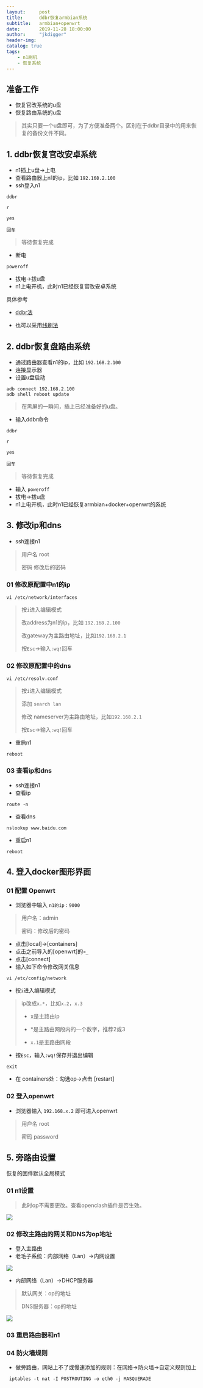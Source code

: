```yaml
---
layout:     post
title:      ddbr恢复armbian系统
subtitle:  	armbian+openwrt
date:       2019-11-28 18:00:00
author:     "jkdigger"
header-img: 
catalog: true
tags:
    - n1刷机
	- 恢复系统
---
```




## 准备工作

- 恢复官改系统的u盘
- 恢复路由系统的u盘

> 其实只要一个u盘即可，为了方便准备两个。区别在于ddbr目录中的用来恢复的备份文件不同。

## 1. ddbr恢复官改安卓系统

- n1插上u盘→上电
- 查看路由器上n1的ip，比如 `192.168.2.100`
- ssh登入n1

```
ddbr

r

yes

回车
```

> 等待恢复完成

- 断电

```
poweroff
```

- 拔电→拔u盘
- n1上电开机，此时n1已经恢复官改安卓系统



具体参考

- [ddbr法](http://jkdigger.me/2019/10/27/n1%E6%81%A2%E5%A4%8DEMMC-ddbr%E6%B3%95/)

- 也可以采用[线刷法](http://jkdigger.me/2019/11/06/n1%E6%81%A2%E5%A4%8Demmc-%E7%BA%BF%E5%88%B7%E6%B3%95/)

## 2. ddbr恢复盘路由系统

- 通过路由器查看n1的ip，比如 `192.168.2.100`
- 连接显示器
- 设置u盘启动

```
adb connect 192.168.2.100
adb shell reboot update
```

> 在黑屏的一瞬间，插上已经准备好的u盘。

- 输入ddbr命令

```
ddbr

r

yes

回车
```

> 等待恢复完成

- 输入 `poweroff`
- 拔电→拔u盘
- n1上电开机，此时n1已经恢复armbian+docker+openwrt的系统

## 3. 修改ip和dns

- ssh连接n1

> 用户名 root
>
> 密码 修改后的密码

### 01 修改原配置中n1的ip

```
vi /etc/network/interfaces
```

> 按`i`进入编辑模式
>
> 改address为n1的ip，比如 `192.168.2.100`
>
> 改gateway为主路由地址，比如`192.168.2.1`
>
> 按`Esc`→输入`:wq!`回车

### 02 修改原配置中的dns

```
vi /etc/resolv.conf
```

> 按`i`进入编辑模式
>
> 添加 `search lan`
>
> 修改 nameserver为主路由地址，比如`192.168.2.1`
>
> 按`Esc`→输入`:wq!`回车

- 重启n1

```
reboot
```

### 03 查看ip和dns

- ssh连接n1
- 查看ip

```
route -n
```

- 查看dns

```
nslookup www.baidu.com
```

- 重启n1

```
reboot
```

## 4. 登入docker图形界面

### 01 配置 Openwrt

- 浏览器中输入 `n1的ip：9000`

> 用户名：admin
>
> 密码：修改后的密码

- 点击[local]→[containers]
- 点击之前导入的[openwrt]的`>_`
- 点击[connect]
- 输入如下命令修改网关信息

```
vi /etc/config/network
```

- 按`i`进入编辑模式

> ip改成`x.*`，比如`x.2`，`x.3`
>
> - x是主路由ip
> - *是主路由网段内的一个数字，推荐2或3
>
> - `x.1`是主路由网段

- 按`Esc`，输入`:wq!`保存并退出编辑 

```
exit
```

-  在 containers处：勾选op→点击 [restart] 

### 02 登入openwrt

- 浏览器输入 `192.168.x.2` 即可进入openwrt

> 用户名 root
>
> 密码 password



## 5. 旁路由设置

恢复的固件默认全局模式

### 01 n1设置

> 此时op不需要更改。查看openclash插件是否生效。

![](https://raw.githubusercontent.com/jkdigger/picForBlog/master/images/20191127230010.jpg)

### 02 修改主路由的网关和DNS为op地址

- 登入主路由
- 老毛子系统：内部网络（Lan）→内网设置

![](https://raw.githubusercontent.com/jkdigger/picForBlog/master/images/20191127225617.jpg)

- 内部网络（Lan）→DHCP服务器

> 默认网关：op的地址
>
> DNS服务器：op的地址

![](https://raw.githubusercontent.com/jkdigger/picForBlog/master/images/20191127225434.jpg)

### 03 重启路由器和n1

### 04 防火墙规则

- 做旁路由，网站上不了或慢速添加的规则：在网络→防火墙→自定义规则加上 

```
 iptables -t nat -I POSTROUTING -o eth0 -j MASQUERADE
```

